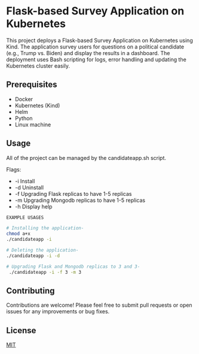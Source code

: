# Flask-based Survey Application on Kubernetes

This project deploys a Flask-based Survey Application on Kubernetes using Kind. The application survey users for questions on a political candidate (e.g., Trump vs. Biden) and display the results in a dashboard. The deployment uses Bash scripting for logs, error handling and updating the Kubernetes cluster easily.

## Prerequisites

- Docker
- Kubernetes (Kind)
- Helm
- Python
- Linux machine

## Usage

All of the project can be managed by the candidateapp.sh script.

Flags:
- -i Install
- -d Uninstall
- -f <arg> Upgrading Flask replicas to have 1-5 replicas
- -m <arg> Upgrading Mongodb replicas to have 1-5 replicas
- -h Display help

```bash
EXAMPLE USAGES

# Installing the application-
chmod a+x
./candidateapp -i

# Deleting the application-
./candidateapp -i -d

# Upgrading Flask and Mongodb replicas to 3 and 3-
 ./candidateapp -i -f 3 -m 3
```

## Contributing

Contributions are welcome! Please feel free to submit pull requests or open issues for any improvements or bug fixes.


## License

[MIT](https://choosealicense.com/licenses/mit/)
